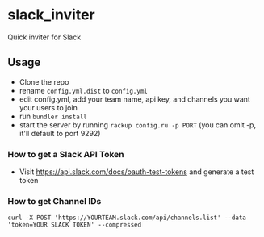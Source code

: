 # slack_inviter
Quick inviter for Slack

## Usage
- Clone the repo
- rename `config.yml.dist` to `config.yml`
- edit config.yml, add your team name, api key, and channels you want your users to join
- run `bundler install`
- start the server by running `rackup config.ru -p PORT` (you can omit
  -p, it'll default to port 9292)

### How to get a Slack API Token
- Visit https://api.slack.com/docs/oauth-test-tokens and generate a test token

### How to get Channel IDs
```
curl -X POST 'https://YOURTEAM.slack.com/api/channels.list' --data 'token=YOUR SLACK TOKEN' --compressed
```
